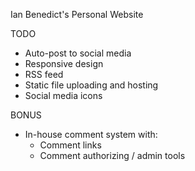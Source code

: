 Ian Benedict's Personal Website

TODO

- Auto-post to social media
- Responsive design
- RSS feed
- Static file uploading and hosting
- Social media icons

BONUS

- In-house comment system with:
  - Comment links
  - Comment authorizing / admin tools